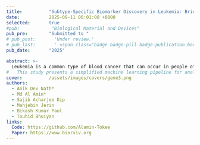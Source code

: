 ```yaml
---
title:          "Subtype-Specific Biomarker Discovery in Leukemia: Bridging Expression Profiling and Machine Learning"
date:           2025-09-11 00:01:00 +0800
selected:       true
#pub:            "Biological Material and Devices"
pub_pre:        "Submitted to "
# pub_post:       'Under review.'
# pub_last:       ' <span class="badge badge-pill badge-publication badge-success">Spotlight</span>'
pub_date:       "2025"

abstract: >-
  Leukemia is a common type of blood cancer that can occur in people of any age. Detecting it early and diagnosing it correctly are very important for successful treatment and better recovery. 
#   This study presents a simplified machine learning pipeline for analyzing leukemia cancer subtypes using high-dimensional gene expression data. Initially, variance-based filtering was applied to remove low-information genes, preserving discriminative features for better model performance. Univariate feature selection using ANOVA F-test identified the top 30 genes, followed by t-tests to detect differentially expressed genes (DEGs) for biomarker discovery. For leveraging balanced class weights to address subtype imbalance, machine learning models ware utilized to capture gene expression patterns. Experimental results showed strong performance, achieving 98% accuracy and 99% weighted F1-score for Support Vector Machine(SVM). This research project supports reliable leukemia subtype classification and biomarker discovery, advancing precision oncology.
cover:          /assets/images/covers/gene3.png
authors:
  - Anik Dev Nath*
  - Md Al Amin*
  - Sajib Acharjee Dip
  - Mahjebin Jerin
  - Bikash Kumar Paul
  - Touhid Bhuiyan
links:
  Code: https://github.com/Alamin-Tokee
  Paper: https://www.biorxiv.org
---
```


